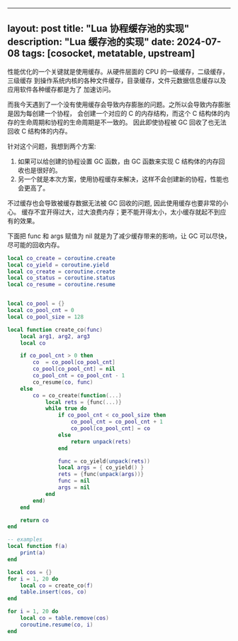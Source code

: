 
---
layout: post
title: "Lua 协程缓存池的实现"
description: "Lua 缓存池的实现"
date: 2024-07-08
tags: [cosocket, metatable, upstream]
---

性能优化的一个关键就是使用缓存。从硬件层面的 CPU 的一级缓存，二级缓存，三级缓存
到操作系统内核的各种文件缓存，目录缓存，文件元数据信息缓存以及应用软件各种缓存都是为了
加速访问。

而我今天遇到了一个没有使用缓存会导致内存膨胀的问题。之所以会导致内存膨胀是因为每创建一个协程，
会创建一个对应的 C 的内存结构，而这个 C 结构体的内存的生命周期和协程的生命周期是不一致的。
因此即使协程被 GC 回收了也无法回收 C 结构体的内存。

针对这个问题，我想到两个方案:

1. 如果可以给创建的协程设置 GC 函数，由 GC 函数来实现 C 结构体的内存回收也是很好的。
1. 另一个就是本次方案，使用协程缓存来解决，这样不会创建新的协程，性能也会更高了。

不过缓存也会导致被缓存数据无法被 GC 回收的问题, 因此使用缓存也要非常的小心。
缓存不宜开得过大，过大浪费内存；更不能开得太小，太小缓存就起不到应有的效果。

下面把 func 和 args 赋值为 nil 就是为了减少缓存带来的影响，让 GC 可以尽快，尽可能的回收内存。

```lua
local co_create = coroutine.create
local co_yield = coroutine.yield
local co_create = coroutine.create
local co_status = coroutine.status
local co_resume = coroutine.resume


local co_pool = {}
local co_pool_cnt = 0
local co_pool_size = 128

local function create_co(func)
    local arg1, arg2, arg3
    local co

    if co_pool_cnt > 0 then
        co  = co_pool[co_pool_cnt]
        co_pool[co_pool_cnt] = nil
        co_pool_cnt = co_pool_cnt - 1
        co_resume(co, func)
    else
        co = co_create(function(...)
            local rets = {func(...)}
            while true do
                if co_pool_cnt < co_pool_size then
                    co_pool_cnt = co_pool_cnt + 1
                    co_pool[co_pool_cnt] = co
                else
                    return unpack(rets)
                end

                func = co_yield(unpack(rets))
                local args = { co_yield() }
                rets = {func(unpack(args))}
                func = nil
                args = nil
            end
        end)
    end

    return co
end

-- examples
local function f(a)
    print(a)
end

local cos = {}
for i = 1, 20 do
    local co = create_co(f)
    table.insert(cos, co)
end

for i = 1, 20 do
    local co = table.remove(cos)
    coroutine.resume(co, i)
end

```
